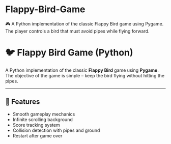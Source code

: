 # Flappy-Bird-Game
🎮 A Python implementation of the classic Flappy Bird game using Pygame. The player controls a bird that must avoid pipes while flying forward.
# 🐦 Flappy Bird Game (Python)

A Python implementation of the classic **Flappy Bird** game using **Pygame**.  
The objective of the game is simple – keep the bird flying without hitting the pipes.  

---

## 🚀 Features
- Smooth gameplay mechanics  
- Infinite scrolling background  
- Score tracking system  
- Collision detection with pipes and ground  
- Restart after game over  


